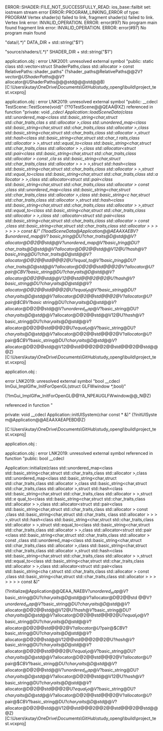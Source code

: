 ERROR::SHADER::FILE_NOT_SUCCESSFULLY_READ: ios_base::failbit set: iostream stream error
ERROR::PROGRAM_LINKING_ERROR of type: PROGRAM
Vertex shader(s) failed to link, fragment shader(s) failed to link.
Vertex link error: INVALID_OPERATION.
ERROR: error(#97) No program main found
fragment link error: INVALID_OPERATION.
ERROR: error(#97) No program main found


"data\/(.*)"
DATA_DIR + std::string("$1")

"source/shaders\/(.*)"
SHADER_DIR + std::string("$1")



application.obj : error LNK2001: unresolved external symbol 
"public: static class std::vector<struct ShaderPaths,class std::allocator<struct ShaderPaths> > const RelativePaths::shader_paths" 
(?shader_paths@RelativePaths@@2V?$vector@UShaderPaths@@V?$allocator@UShaderPaths@@@std@@@std@@B) 
[C:\Users\kutay\OneDrive\Documents\GitHub\study_opengl\build\project_test.vcxproj]


application.obj : 
error LNK2019: unresolved external symbol "public: __cdecl TestScene::TestScene(void)" 
(??0TestScene@@QEAA@XZ) 
referenced in function "private: void __cdecl Application::loadSceneData(class std::unordered_map<class std::basic_string<char,struct std::char_traits<char>,clas
s std::allocator<char> >,class std::unordered_map<class std::basic_string<char,struct std::char_traits<char>,class std::allocator<char> >,class std::basic_string<char,struct std::char_traits<char>,class std::allocator<char> >,struct std::hash<class std::basic_string<char,struct std::char_t 
raits<char>,class std::allocator<char> > >,struct std::equal_to<class std::basic_string<char,struct std::char_traits<char>,class std::allocator<char> > >,class std::allocator<struct std::pair<class std::basic_string<char,struct std::char_traits<char>,class std::allocator<char> > const ,cla 
ss std::basic_string<char,struct std::char_traits<char>,class std::allocator<char> > > > >,struct std::hash<class std::basic_string<char,struct std::char_traits<char>,class std::allocator<char> > >,struct std::equal_to<class std::basic_string<char,struct std::char_traits<char>,class std::a 
llocator<char> > >,class std::allocator<struct std::pair<class std::basic_string<char,struct std::char_traits<char>,class std::allocator<char> > const ,class std::unordered_map<class std::basic_string<char,struct std::char_traits<char>,class std::allocator<char> >,class std::basic_string<c 
har,struct std::char_traits<char>,class std::allocator<char> >,struct std::hash<class std::basic_string<char,struct std::char_traits<char>,class std::allocator<char> > >,struct std::equal_to<class std::basic_string<char,struct std::char_traits<char>,class std::allocator<char> > >,class std 
::allocator<struct std::pair<class std::basic_string<char,struct std::char_traits<char>,class std::allocator<char> > const ,class std::basic_string<char,struct std::char_traits<char>,class std::allocator<char> > > > > > > > const &)" 
(?loadSceneData@Application@@AEAAXAEBV?$unordered_map@V? 
$basic_string@DU?$char_traits@D@std@@V?$allocator@D@2@@std@@V?$unordered_map@V?$basic_string@DU?$char_traits@D@std@@V?$allocator@D@2@@std@@V12@U?$hash@V?$basic_string@DU?$char_traits@D@std@@V?$allocator@D@2@@std@@@2@U?$equal_to@V?$basic_string@DU?$char_traits@D@std@@V?$allocator@D@2@@std@@ 
@2@V?$allocator@U?$pair@$$CBV?$basic_string@DU?$char_traits@D@std@@V?$allocator@D@2@@std@@V12@@std@@@2@@2@U?$hash@V?$basic_string@DU?$char_traits@D@std@@V?$allocator@D@2@@std@@@2@U?$equal_to@V?$basic_string@DU?$char_traits@D@std@@V?$allocator@D@2@@std@@@2@V?$allocator@U?$pair@$$CBV?$basic_ 
string@DU?$char_traits@D@std@@V?$allocator@D@2@@std@@V?$unordered_map@V?$basic_string@DU?$char_traits@D@std@@V?$allocator@D@2@@std@@V12@U?$hash@V?$basic_string@DU?$char_traits@D@std@@V?$allocator@D@2@@std@@@2@U?$equal_to@V?$basic_string@DU?$char_traits@D@std@@V?$allocator@D@2@@std@@@2@V?$a 
llocator@U?$pair@$$CBV?$basic_string@DU?$char_traits@D@std@@V?$allocator@D@2@@std@@V12@@std@@@2@@2@@std@@@2@@std@@@Z) 
[C:\Users\kutay\OneDrive\Documents\GitHub\study_opengl\build\project_test.vcxproj]


application.obj : 

error LNK2019: unresolved external symbol 
"bool __cdecl ImGui_ImplGlfw_InitForOpenGL(struct GLFWwindow *,bool)" 

(?ImGui_ImplGlfw_InitForOpenGL@@YA_NPEAUGLFWwindow@@_N@Z) 

referenced in function "

private: void __cdecl Application::initUISystem(char const * &)" (?initUISyste
m@Application@@AEAAXAEAPEBD@Z) 

[C:\Users\kutay\OneDrive\Documents\GitHub\study_opengl\build\project_test.vcxproj]


application.obj : 

application.obj : error LNK2019: unresolved external symbol <gladLoadGLLoader> referenced in function "public: bool __cdecl 

Application::initialize(class std::unordered_map<class std::basic_string<char,struct std::char_traits<char>,class std::allocator<char> >,class std::unordered_map<class 
std::basic_string<char,struct std::char_traits<char>,class std::allocator<char> >,class std::basic_string<char,struct std::char_traits<char>,class std::allocator<char> >,struct std::hash<class std::basic_string<char,struct std::char_traits<char>,class std::allocator<char> > >,struct std::e 
qual_to<class std::basic_string<char,struct std::char_traits<char>,class std::allocator<char> > >,class std::allocator<struct std::pair<class std::basic_string<char,struct std::char_traits<char>,class std::allocator<char> > const ,class std::basic_string<char,struct std::char_traits<char>, 
class std::allocator<char> > > > >,struct std::hash<class std::basic_string<char,struct std::char_traits<char>,class std::allocator<char> > >,struct std::equal_to<class std::basic_string<char,struct std::char_traits<char>,class std::allocator<char> > >,class std::allocator<struct std::pair 
<class std::basic_string<char,struct std::char_traits<char>,class std::allocator<char> > const ,class std::unordered_map<class std::basic_string<char,struct std::char_traits<char>,class std::allocator<char> >,class std::basic_string<char,struct std::char_traits<char>,class std::allocator<c 
har> >,struct std::hash<class std::basic_string<char,struct std::char_traits<char>,class std::allocator<char> > >,struct std::equal_to<class std::basic_string<char,struct std::char_traits<char>,class std::allocator<char> > >,class std::allocator<struct std::pair<class std::basic_string<cha 
r,struct std::char_traits<char>,class std::allocator<char> > const ,class std::basic_string<char,struct std::char_traits<char>,class std::allocator<char> > > > > > > > const &)" 

(?initialize@Application@@QEAA_NAEBV?$unordered_map@V?$basic_string@DU?$char_traits@D@std@@V?$allocator@D@2@@std 
@@V?$unordered_map@V?$basic_string@DU?$char_traits@D@std@@V?$allocator@D@2@@std@@V12@U?$hash@V?$basic_string@DU?$char_traits@D@std@@V?$allocator@D@2@@std@@@2@U?$equal_to@V?$basic_string@DU?$char_traits@D@std@@V?$allocator@D@2@@std@@@2@V?$allocator@U?$pair@$$CBV?$basic_string@DU?$char_trait 
s@D@std@@V?$allocator@D@2@@std@@V12@@std@@@2@@2@U?$hash@V?$basic_string@DU?$char_traits@D@std@@V?$allocator@D@2@@std@@@2@U?$equal_to@V?$basic_string@DU?$char_traits@D@std@@V?$allocator@D@2@@std@@@2@V?$allocator@U?$pair@$$CBV?$basic_string@DU?$char_traits@D@std@@V?$allocator@D@2@@std@@V?$un 
ordered_map@V?$basic_string@DU?$char_traits@D@std@@V?$allocator@D@2@@std@@V12@U?$hash@V?$basic_string@DU?$char_traits@D@std@@V?$allocator@D@2@@std@@@2@U?$equal_to@V?$basic_string@DU?$char_traits@D@std@@V?$allocator@D@2@@std@@@2@V?$allocator@U?$pair@$$CBV?$basic_string@DU?$char_traits@D@std 
@@V?$allocator@D@2@@std@@V12@@std@@@2@@2@@std@@@2@@std@@@Z) [C:\Users\kutay\OneDrive\Documents\GitHub\study_opengl\build\project_test.vcxproj]